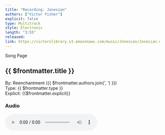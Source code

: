```yaml
---
title: "Recording: Jonesian"
authors: ["Victor Fisher"]
explicit: false
type: Multitrack
style: Electronic
length: "3:55"
released:
link: https://victorslibrary.s3.amazonaws.com/music/Jonesian/Jonesian.mp3
---
```


<g-link to="/song/jonesian">Song Page</g-link>

## {{ $frontmatter.title }}

By: <g-link to="/band/reenchantment">Reenchantment</g-link> ({{ $frontmatter.authors.join(', ') }})  
Type: {{ $frontmatter.type }}  
Explicit: {{$frontmatter.explicit}}

### Audio

<audio controls controlsList="nodownload">
  <source :src="$frontmatter.link" type="audio/mpeg">
Your browser does not support the audio element.
</audio>

